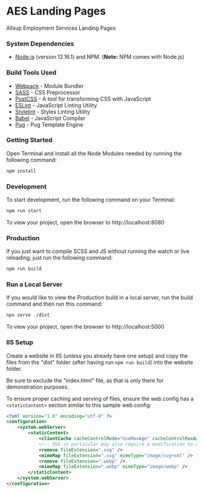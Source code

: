 # AES Landing Pages

Allsup Employment Services Landing Pages

### System Dependencies
* [Node.js](https://nodejs.org/en/) (version 12.16.1) and NPM. (**Note:** NPM comes with Node.js)

### Build Tools Used
* [Webpack](https://webpack.js.org/) - Module Bundler
* [SASS](https://sass-lang.com/) - CSS Preprocessor
* [PostCSS](https://postcss.org/) - A tool for transforming CSS with JavaScript
* [ESLint](https://eslint.org/) - JavaScript Linting Utility
* [Stylelint](https://stylelint.io/) - Styles Linting Utility
* [Babel](https://babeljs.io/) - JavaScript Compiler
* [Pug](https://pugjs.org/api/getting-started.html) - Pug Template Engine


### Getting Started
Open Terminal and install all the Node Modules needed by running the following command:

```bash
npm install
```

### Development

To start development, run the following command on your Terminal:

```bash
npm run start
```

To view your project, open the browser to http://localhost:8080

### Production

If you just want to compile SCSS and JS without running the watch or live reloading, just run the following command:

```bash
npm run build
```

### Run a Local Server

If you would like to view the Production build in a local server, run the build command and then run this command:

```bash
npx serve ./dist
```

To view your project, open the browser to http://localhost:5000

### IIS Setup

Create a website in IIS (unless you already have one setup) and copy the files from the "dist" folder (after having run `npm run build`) into the website folder.

Be sure to exclude the "index.html" file, as that is only there for demonstration purposes.

To ensure proper caching and serving of files, ensure the web.config has a `<staticContent>` section similar to this sample web.config:

```xml
<?xml version="1.0" encoding="utf-8" ?>
<configuration>
	<system.webServer>
		<staticContent>
			<clientCache cacheControlMode="UseMaxAge" cacheControlMaxAge="365.00:00:00" />
			<!-- SVG in particular may also require a modification to applicationHost.config. -->
			<remove fileExtension=".svg" />
			<mimeMap fileExtension=".svg" mimeType="image/svg+xml" />
			<remove fileExtension=".webp" />
			<mimeMap fileExtension=".webp" mimeType="image/webp" />
		</staticContent>
	</system.webServer>
</configuration>
```